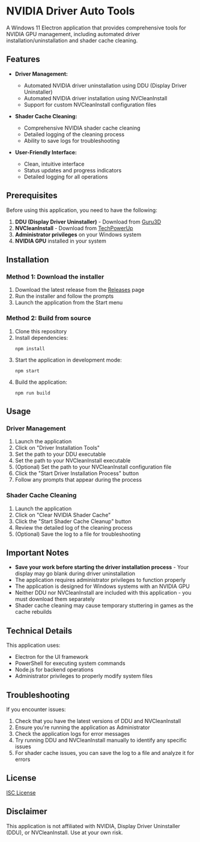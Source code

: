 # NVIDIA Driver Auto Tools

A Windows 11 Electron application that provides comprehensive tools for NVIDIA GPU management, including automated driver installation/uninstallation and shader cache cleaning.

## Features

- **Driver Management:**
  - Automated NVIDIA driver uninstallation using DDU (Display Driver Uninstaller)
  - Automated NVIDIA driver installation using NVCleanInstall
  - Support for custom NVCleanInstall configuration files
  
- **Shader Cache Cleaning:**
  - Comprehensive NVIDIA shader cache cleaning
  - Detailed logging of the cleaning process
  - Ability to save logs for troubleshooting
  
- **User-Friendly Interface:**
  - Clean, intuitive interface
  - Status updates and progress indicators
  - Detailed logging for all operations

## Prerequisites

Before using this application, you need to have the following:

1. **DDU (Display Driver Uninstaller)** - Download from [Guru3D](https://www.guru3d.com/files-details/display-driver-uninstaller-download.html)
2. **NVCleanInstall** - Download from [TechPowerUp](https://www.techpowerup.com/download/techpowerup-nvcleanstall/)
3. **Administrator privileges** on your Windows system
4. **NVIDIA GPU** installed in your system

## Installation

### Method 1: Download the installer

1. Download the latest release from the [Releases](https://github.com/yourusername/nvidia-driver-auto-tools/releases) page
2. Run the installer and follow the prompts
3. Launch the application from the Start menu

### Method 2: Build from source

1. Clone this repository
2. Install dependencies:
   ```
   npm install
   ```
3. Start the application in development mode:
   ```
   npm start
   ```
4. Build the application:
   ```
   npm run build
   ```

## Usage

### Driver Management

1. Launch the application
2. Click on "Driver Installation Tools"
3. Set the path to your DDU executable
4. Set the path to your NVCleanInstall executable
5. (Optional) Set the path to your NVCleanInstall configuration file
6. Click the "Start Driver Installation Process" button
7. Follow any prompts that appear during the process

### Shader Cache Cleaning

1. Launch the application
2. Click on "Clear NVIDIA Shader Cache"
3. Click the "Start Shader Cache Cleanup" button
4. Review the detailed log of the cleaning process
5. (Optional) Save the log to a file for troubleshooting

## Important Notes

- **Save your work before starting the driver installation process** - Your display may go blank during driver uninstallation
- The application requires administrator privileges to function properly
- The application is designed for Windows systems with an NVIDIA GPU
- Neither DDU nor NVCleanInstall are included with this application - you must download them separately
- Shader cache cleaning may cause temporary stuttering in games as the cache rebuilds

## Technical Details

This application uses:
- Electron for the UI framework
- PowerShell for executing system commands
- Node.js for backend operations
- Administrator privileges to properly modify system files

## Troubleshooting

If you encounter issues:

1. Check that you have the latest versions of DDU and NVCleanInstall
2. Ensure you're running the application as Administrator
3. Check the application logs for error messages
4. Try running DDU and NVCleanInstall manually to identify any specific issues
5. For shader cache issues, you can save the log to a file and analyze it for errors

## License

[ISC License](LICENSE)

## Disclaimer

This application is not affiliated with NVIDIA, Display Driver Uninstaller (DDU), or NVCleanInstall. Use at your own risk. 